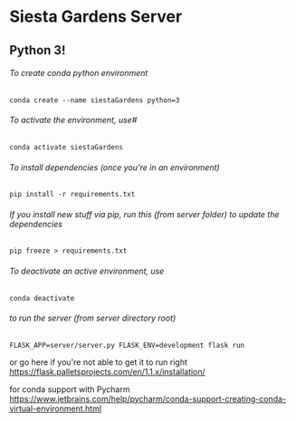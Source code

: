 # Siesta Gardens Server
## Python 3!


###### To create conda python environment
```conda create --name siestaGardens python=3```

###### To activate the environment, use#
```conda activate siestaGardens```

###### To install dependencies (once you're in an environment)
```pip install -r requirements.txt```

###### If you install new stuff via pip, run this (from server folder) to update the dependencies
```pip freeze > requirements.txt```



###### To deactivate an active environment, use
```conda deactivate```

###### to run the server (from server directory root)
```FLASK_APP=server/server.py FLASK_ENV=development flask run```


or go here if you're not able to get it to run right 
https://flask.palletsprojects.com/en/1.1.x/installation/

for conda support with Pycharm
https://www.jetbrains.com/help/pycharm/conda-support-creating-conda-virtual-environment.html

